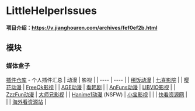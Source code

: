 # LittleHelperIssues

**项目介绍：https://v.jianghouren.com/archives/fef0ef2b.html**

## 模块
### 媒体盒子
[插件仓库](https://github.com/feiyeyuanye/PluginRepository) - 个人插件汇总
|  动漫   | 影视  |
|  ----  | ----  |
| [稀饭动漫](https://github.com/feiyeyuanye/XfaniAnimePlugin)  | [七喜影院](https://github.com/feiyeyuanye/QiXiVodPlugin) |
| [樱花动漫](https://github.com/feiyeyuanye/SakuraAnime3Plugin)  | [FreeOk影视](https://github.com/feiyeyuanye/FreeOkVideoPlugin) |
| [AGE动漫](https://github.com/feiyeyuanye/AGEAnimePlugin)  | [看韩剧](https://github.com/feiyeyuanye/KanHJVideoPlugin) |
| [AnFuns动漫](https://github.com/feiyeyuanye/AnFunsAnimePlugin)  | [LIBVIO影视](https://github.com/feiyeyuanye/LIBVIOVideoPlugin) |
| [ZzzFun动漫](https://github.com/feiyeyuanye/ZzzFunAnimePlugin)  | [大师兄影视](https://github.com/feiyeyuanye/DsxysVodPlugin) |
| [Hanime1动漫](https://github.com/feiyeyuanye/Hanime1Plugin) (NSFW)  | [小宝影视](https://github.com/feiyeyuanye/XiaoBaoTVVodPlugin) |
|   | [快看资源网](https://github.com/feiyeyuanye/KuaiKanVodPlugin) |
|   | [海外看资源站](https://github.com/feiyeyuanye/HaiwaikanVodPlugin) |


